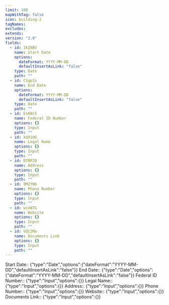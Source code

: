 ```yaml
---
limit: 100
mapWithTag: false
icon: building-2
tagNames: 
excludes: 
extends: 
version: "2.0"
fields:
  - id: IkZ0BV
    name: Start Date
    options:
      dateFormat: YYYY-MM-DD
      defaultInsertAsLink: "false"
    type: Date
    path: ""
  - id: CSqp1x
    name: End Date
    options:
      dateFormat: YYYY-MM-DD
      defaultInsertAsLink: "false"
    type: Date
    path: ""
  - id: EsKNcS
    name: Federal ID Number
    options: {}
    type: Input
    path: ""
  - id: XdX1UG
    name: Legal Name
    options: {}
    type: Input
    path: ""
  - id: DTRP2Q
    name: Address
    options: {}
    type: Input
    path: ""
  - id: 9M2fNb
    name: Phone Number
    options: {}
    type: Input
    path: ""
  - id: winNTG
    name: Website
    options: {}
    type: Input
    path: ""
  - id: VQC2Ma
    name: Documents Link
    options: {}
    type: Input
    path: ""
---
```


Start Date:: {"type":"Date","options":{"dateFormat":"YYYY-MM-DD","defaultInsertAsLink":"false"}}
End Date:: {"type":"Date","options":{"dateFormat":"YYYY-MM-DD","defaultInsertAsLink":"false"}}
Federal ID Number:: {"type":"Input","options":{}}
Legal Name:: {"type":"Input","options":{}}
Address:: {"type":"Input","options":{}}
Phone Number:: {"type":"Input","options":{}}
Website:: {"type":"Input","options":{}}
Documents Link:: {"type":"Input","options":{}}